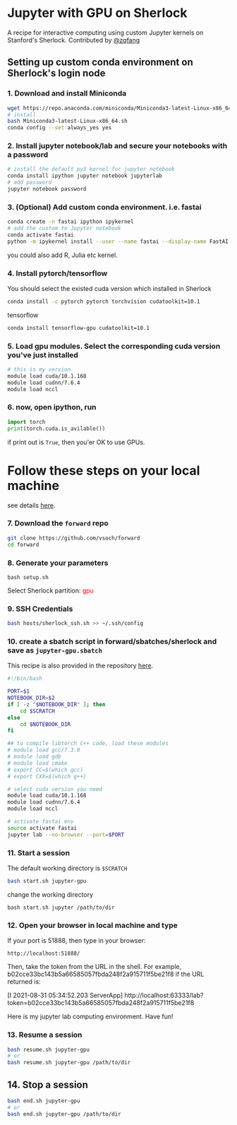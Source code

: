 # Jupyter with GPU on Sherlock

A recipe for interactive computing using custom Jupyter kernels on Stanford's Sherlock.
Contributed by [@zqfang](https://github.com/zqfang)

## Setting up custom conda environment on Sherlock's login node
### 1. Download and install Miniconda

```bash
wget https://repo.anaconda.com/miniconda/Miniconda3-latest-Linux-x86_64.sh
# install
bash Miniconda3-latest-Linux-x86_64.sh 
conda config --set always_yes yes 
```


### 2. Install jupyter notebook/lab and secure your notebooks with a password  

```bash
# install the default py3 kernel for jupyter notebook
conda install ipython jupyter notebook jupyterlab
# add password
jupyter notebook password
```

### 3. (Optional) Add custom conda environment. i.e. fastai
```bash
conda create -n fastai ipython ipykernel 
# add the custom to Jupyter notebook
conda activate fastai
python -m ipykernel install --user --name fastai --display-name FastAI

```
you could also add R, Julia etc kernel.

### 4. Install pytorch/tensorflow

You should select the existed cuda version which installed in Sherlock
```bash
conda install -c pytorch pytorch torchvision cudatoolkit=10.1 
```
tensorflow
```bash
conda install tensorflow-gpu cudatoolkit=10.1
```

### 5. Load gpu modules. Select the corresponding cuda version you've just installed 
```bash
# this is my version
module load cuda/10.1.168
module load cudnn/7.6.4
module load nccl
```

### 6. now, open ipython, run
```python
import torch
print(torch.cuda.is_avilable())
```
if print out is `True`, then you'er OK to use GPUs.

# Follow these steps on your local machine
see details [here](https://vsoch.github.io/lessons/sherlock-jupyter/).

### 7. Download the `forward` repo
```bash
git clone https://github.com/vsoch/forward
cd forward
```
### 8. Generate your parameters
```
bash setup.sh
```
Select Sherlock partition: <span style="color: red">gpu</span>

### 9. SSH Credentials

```bash
bash hosts/sherlock_ssh.sh >> ~/.ssh/config
```

### 10. create a sbatch script in forward/sbatches/sherlock and save as `jupyter-gpu.sbatch`

This recipe is also provided in the repository [here](https://github.com/vsoch/forward/blob/master/sbatches/sherlock/jupyter-gpu.sbatch).

```bash
#!/bin/bash

PORT=$1
NOTEBOOK_DIR=$2
if [ -z "$NOTEBOOK_DIR" ]; then
    cd $SCRATCH
else
    cd $NOTEBOOK_DIR
fi

## to compile libtorch C++ code, load these modules
# module load gcc/7.3.0
# module load gdb
# module load cmake
# export CC=$(which gcc)
# export CXX=$(which g++)

# select cuda version you need
module load cuda/10.1.168
module load cudnn/7.6.4
module load nccl

# activate fastai env 
source activate fastai 
jupyter lab --no-browser --port=$PORT
```

### 11. Start a session
The default working directory is `$SCRATCH`
```bash
bash start.sh jupyter-gpu
```
change the working directory 
```
bash start.sh jupyter /path/to/dir
```

### 12. Open your browser in local machine and type  

If your port is 51888, then type in your browser:

```
http://localhost:51888/
```

Then, take the token from the URL in the shell. For example, b02cce33bc143b5a66585057fbda248f2a915711f5be21f8 if the URL returned is:

[I 2021-08-31 05:34:52.203 ServerApp] http://localhost:63333/lab?token=b02cce33bc143b5a66585057fbda248f2a915711f5be21f8
 

Here is my jupyter lab computing environment. Have fun!


### 13. Resume a session
```bash
bash resume.sh jupyter-gpu
# or
bash resume.sh jupyter-gpu /path/to/dir
```
## 14. Stop a session
```bash
bash end.sh jupyter-gpu
# or
bash end.sh jupyter-gpu /path/to/dir
```
